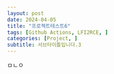 ```yaml
---
layout: post
date: 2024-04-05
title: "프로젝트테스트6"
tags: [Github Actions, LFI2RCE, ]
categories: [Project, ]
subtitle: 서브타이틀입니다.3
---
```

ㅁㄴㅇ


